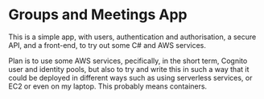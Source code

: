# Groups and Meetings App #

This is a simple app, with users, authentication and authorisation, a secure API, and a front-end, to try out some C# and AWS services.

Plan is to use some AWS services, pecifically, in the short term, Cognito user and identity pools, but also to try and write this
in such a way that it could be deployed in different ways such as using serverless services, or EC2 or even on my laptop.  This probably
means containers.